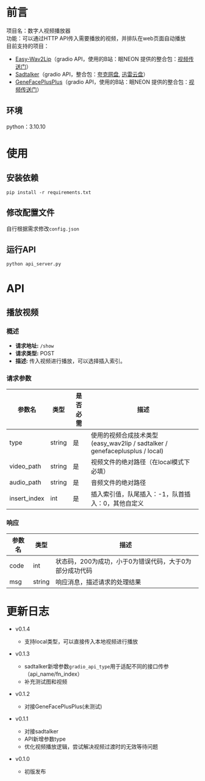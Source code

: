 # 前言
项目名：数字人视频播放器  
功能：可以通过HTTP API传入需要播放的视频，并排队在web页面自动播放  
目前支持的项目：  
- [Easy-Wav2Lip](https://github.com/anothermartz/Easy-Wav2Lip)（gradio API，使用的B站：眠NEON 提供的整合包：[视频传送门](https://www.bilibili.com/video/BV1rS421N71b)）  
- [Sadtalker](https://github.com/OpenTalker/SadTalker)（gradio API，整合包：[夸克网盘](https://pan.quark.cn/s/936dcae8aba0#/list/share/56a79e143a8b4877a98a61854e07b229-AI%20Vtuber/741f94606e414157b8d0a021d3a9ca77-%E8%99%9A%E6%8B%9F%E8%BA%AB%E4%BD%93/6ea2ecc2b19e49c4b1eda383a6aab194-Sadtalker), [迅雷云盘](https://pan.xunlei.com/s/VNitDF0Y3l-qwTpE0A5Rh4DaA1)）
- [GeneFacePlusPlus](https://github.com/yerfor/GeneFacePlusPlus)（gradio API，使用的B站：眠NEON 提供的整合包：[视频传送门](https://www.bilibili.com/video/BV1vz421R7ot)）  

## 环境  
python：3.10.10  

# 使用

## 安装依赖

`pip install -r requirements.txt`

## 修改配置文件

自行根据需求修改`config.json`

## 运行API

`python api_server.py`

# API

## 播放视频

### 概述

- **请求地址:** `/show`
- **请求类型:** POST
- **描述:** 传入视频进行播放，可以选择插入索引。

### 请求参数

| 参数名        | 类型   | 是否必需  | 描述                 |
|--------      |--------|----------|--------------        |
| type         | string | 是       | 使用的视频合成技术类型(easy_wav2lip / sadtalker / genefaceplusplus / local) |
| video_path   | string | 是       | 视频文件的绝对路径（在local模式下必填）     |
| audio_path   | string | 是       | 音频文件的绝对路径     |
| insert_index | int    | 是       | 插入索引值，队尾插入：-1，队首插入：0，其他自定义 |

### 响应

| 参数名  | 类型    | 描述         |
|--------|-------- |--------------|
| code   | int     | 状态码，200为成功，小于0为错误代码，大于0为部分成功代码 |
| msg    | string  | 响应消息，描述请求的处理结果 |

# 更新日志
- v0.1.4
    - 支持local类型，可以直接传入本地视频进行播放

- v0.1.3
    - sadtalker新增参数`gradio_api_type`用于适配不同的接口传参（api_name/fn_index）
    - 补充测试图和视频

- v0.1.2
    - 对接GeneFacePlusPlus(未测试)

- v0.1.1
    - 对接sadtalker
    - API新增参数type
    - 优化视频播放逻辑，尝试解决视频过渡时的无效等待问题


- v0.1.0
    - 初版发布


